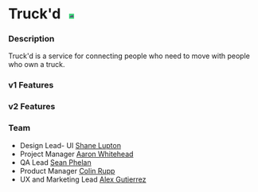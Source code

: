 # Truck'd <img src='./src/logo.png' style='height: 10px; margin-left:10px;'>

### Description

Truck'd is a service for connecting people who need to move with people who own a truck.

### v1 Features

### v2 Features

### Team

- Design Lead- UI [Shane Lupton](https://github.com/slupton89)
- Project Manager [Aaron Whitehead](https://github.com/WhiteheadAaron)
- QA Lead [Sean Phelan](https://github.com/phelan97)
- Product Manager [Colin Rupp](https://github.com/rupp-colin)
- UX and Marketing Lead [Alex Gutierrez](https://github.com/alexgutes)
